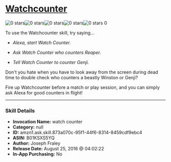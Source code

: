 # [Watchcounter](http://alexa.amazon.com/#skills/amzn1.ask.skill.873a070c-95f1-44f6-8314-8459cdf9ebc4)
![0 stars](../../images/ic_star_border_black_18dp_1x.png)![0 stars](../../images/ic_star_border_black_18dp_1x.png)![0 stars](../../images/ic_star_border_black_18dp_1x.png)![0 stars](../../images/ic_star_border_black_18dp_1x.png)![0 stars](../../images/ic_star_border_black_18dp_1x.png) 0

To use the Watchcounter skill, try saying...

* *Alexa, start Watch Counter.*

* *Ask Watch Counter who counters Reaper.*

* *Tell Watch Counter to counter Genji.*

Don't you hate when you have to look away from the screen during dead time to double check who counters a beastly Winston or Genji?

Fire up Watchcounter before a match or play session, and you can simply ask Alexa for good counters in flight!

***

### Skill Details

* **Invocation Name:** watch counter
* **Category:** null
* **ID:** amzn1.ask.skill.873a070c-95f1-44f6-8314-8459cdf9ebc4
* **ASIN:** B01KSXS5YQ
* **Author:** Joseph Fraley
* **Release Date:** August 25, 2016 @ 04:02:22
* **In-App Purchasing:** No
